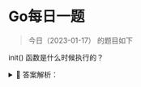 # Go每日一题

> 今日（2023-01-17） 的题目如下

init() 函数是什么时候执行的？

<details>
<summary style="cursor: pointer">🔑 答案解析：</summary>
<div>

init() 函数是 Go 程序初始化的一部分。Go 程序初始化先于 main 函数，由 runtime 初始化每个导入的包，初始化顺序不是按照从上到下的导入顺序，而是按照解析的依赖关系，没有依赖的包最先初始化。

每个包首先初始化包作用域的常量和变量（常量优先于变量），然后执行包的 init() 函数。同一个包，甚至是同一个源文件可以有多个 init() 函数。init() 函数没有入参和返回值，不能被其他函数调用，同一个包内多个 init() 函数的执行顺序不作保证。

一句话总结： import –> const –> var –> init() –> main()

示例：

```golang
package main

import "fmt"

func init()  {
	fmt.Println("init1:", a)
}

func init()  {
	fmt.Println("init2:", a)
}

var a = 10
const b = 100

func main() {
	fmt.Println("main:", a)
}
// 执行结果
// init1: 10
// init2: 10
// main: 10
```

答案解析来源：[init() 函数是什么时候执行的？](https://geektutu.com/post/qa-golang-2.html#Q1-init-%E5%87%BD%E6%95%B0%E6%98%AF%E4%BB%80%E4%B9%88%E6%97%B6%E5%80%99%E6%89%A7%E8%A1%8C%E7%9A%84%EF%BC%9F)



### 23楼

init() 函数没有入参和返回值，不能被其他函数调用，同一个包内多个 init() 函数的执行顺序不作保证。

一句话总结： import –> const –> var –> init() –> main()

</div>
</details>